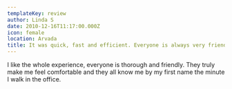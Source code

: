 ```yaml
---
templateKey: review
author: Linda S
date: 2010-12-16T11:17:00.000Z
icon: female
location: Arvada
title: It was quick, fast and efficient. Everyone is always very friendly and nice
---
```


I like the whole experience, everyone is thorough and friendly. They truly make me feel comfortable and they all know me by my first name the minute I walk in the office.
